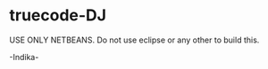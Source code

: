 truecode-DJ
===========

USE ONLY NETBEANS. 
Do not use eclipse or any other to build this.

-Indika-
